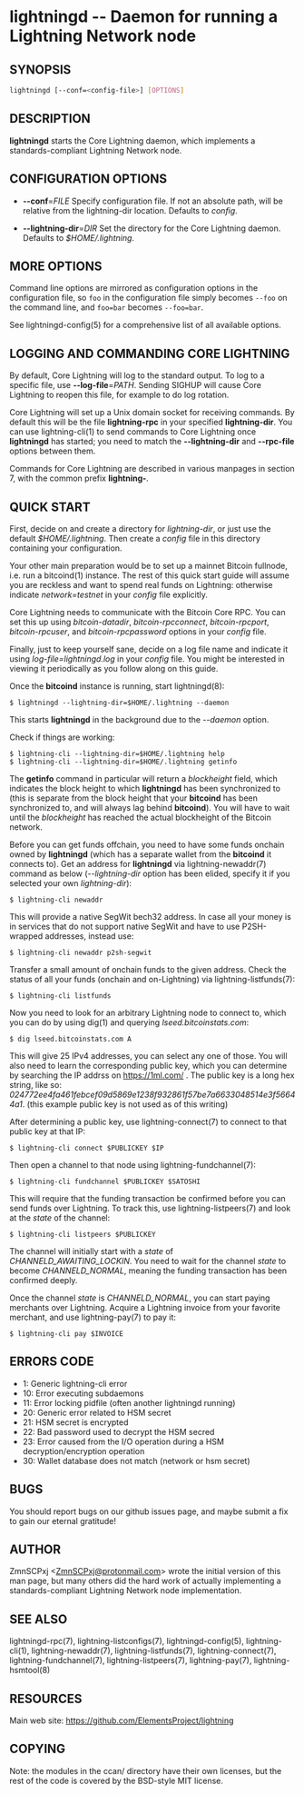 lightningd -- Daemon for running a Lightning Network node
=========================================================

SYNOPSIS
--------
```bash
lightningd [--conf=<config-file>] [OPTIONS]
```

DESCRIPTION
-----------

**lightningd** starts the Core Lightning daemon, which implements a
standards-compliant Lightning Network node.

CONFIGURATION OPTIONS
---------------------

* **--conf**=*FILE*
Specify configuration file. If not an absolute path, will be relative
from the lightning-dir location. Defaults to *config*.

* **--lightning-dir**=*DIR*
Set the directory for the Core Lightning daemon. Defaults to
*$HOME/.lightning*.

MORE OPTIONS
------------

Command line options are mirrored as configuration options in the
configuration file, so `foo` in the configuration file simply becomes
`--foo` on the command line, and `foo=bar` becomes `--foo=bar`.

See lightningd-config(5) for a comprehensive list of all available
options.

LOGGING AND COMMANDING CORE LIGHTNING
-------------------------------------

By default, Core Lightning will log to the standard output.
To log to a specific file, use **--log-file**=*PATH*.
Sending SIGHUP will cause Core Lightning to reopen this file,
for example to do log rotation.

Core Lightning will set up a Unix domain socket for receiving
commands.
By default this will be the file **lightning-rpc** in your
specified **lightning-dir**.
You can use lightning-cli(1) to send commands to Core Lightning
once **lightningd** has started; you need to match the
**--lightning-dir** and **--rpc-file** options between them.

Commands for Core Lightning are described in various manpages
in section 7, with the common prefix **lightning-**.

QUICK START
-----------

First, decide on and create a directory for *lightning-dir*, or just use
the default *$HOME/.lightning*. Then create a *config* file in this
directory containing your configuration.

Your other main preparation would be to set up a mainnet Bitcoin
fullnode, i.e. run a bitcoind(1) instance. The rest of this quick start
guide will assume you are reckless and want to spend real funds on
Lightning: otherwise indicate *network=testnet* in your *config* file explicitly.

Core Lightning needs to communicate with the Bitcoin Core RPC. You can set
this up using *bitcoin-datadir*, *bitcoin-rpcconnect*,
*bitcoin-rpcport*, *bitcoin-rpcuser*, and *bitcoin-rpcpassword* options
in your *config* file.

Finally, just to keep yourself sane, decide on a log file name and
indicate it using *log-file=lightningd.log* in your *config* file. You
might be interested in viewing it periodically as you follow along on
this guide.

Once the **bitcoind** instance is running, start lightningd(8):

    $ lightningd --lightning-dir=$HOME/.lightning --daemon

This starts **lightningd** in the background due to the *--daemon*
option.

Check if things are working:

    $ lightning-cli --lightning-dir=$HOME/.lightning help
    $ lightning-cli --lightning-dir=$HOME/.lightning getinfo

The **getinfo** command in particular will return a *blockheight* field,
which indicates the block height to which **lightningd** has been
synchronized to (this is separate from the block height that your
**bitcoind** has been synchronized to, and will always lag behind
**bitcoind**). You will have to wait until the *blockheight* has reached
the actual blockheight of the Bitcoin network.

Before you can get funds offchain, you need to have some funds onchain
owned by **lightningd** (which has a separate wallet from the
**bitcoind** it connects to). Get an address for **lightningd** via
lightning-newaddr(7) command as below (*--lightning-dir* option has been
elided, specify it if you selected your own *lightning-dir*):

    $ lightning-cli newaddr

This will provide a native SegWit bech32 address. In case all your money
is in services that do not support native SegWit and have to use
P2SH-wrapped addresses, instead use:

    $ lightning-cli newaddr p2sh-segwit

Transfer a small amount of onchain funds to the given address. Check the
status of all your funds (onchain and on-Lightning) via
lightning-listfunds(7):

    $ lightning-cli listfunds

Now you need to look for an arbitrary Lightning node to connect to,
which you can do by using dig(1) and querying *lseed.bitcoinstats.com*:

    $ dig lseed.bitcoinstats.com A

This will give 25 IPv4 addresses, you can select any one of those. You
will also need to learn the corresponding public key, which you can
determine by searching the IP addrss on <https://1ml.com/> . The public
key is a long hex string, like so:
*024772ee4fa461febcef09d5869e1238f932861f57be7a6633048514e3f56644a1*.
(this example public key is not used as of this writing)

After determining a public key, use lightning-connect(7) to connect to
that public key at that IP:

    $ lightning-cli connect $PUBLICKEY $IP

Then open a channel to that node using lightning-fundchannel(7):

    $ lightning-cli fundchannel $PUBLICKEY $SATOSHI

This will require that the funding transaction be confirmed before you
can send funds over Lightning. To track this, use lightning-listpeers(7)
and look at the *state* of the channel:

    $ lightning-cli listpeers $PUBLICKEY

The channel will initially start with a *state* of
*CHANNELD\_AWAITING_LOCKIN*. You need to wait for the channel *state*
to become *CHANNELD_NORMAL*, meaning the funding transaction has been
confirmed deeply.

Once the channel *state* is *CHANNELD_NORMAL*, you can start paying
merchants over Lightning. Acquire a Lightning invoice from your favorite
merchant, and use lightning-pay(7) to pay it:

    $ lightning-cli pay $INVOICE

ERRORS CODE
---

- 1: Generic lightning-cli error
- 10: Error executing subdaemons
- 11: Error locking pidfile (often another lightningd running)
- 20: Generic error related to HSM secret
- 21: HSM secret is encrypted
- 22: Bad password used to decrypt the HSM secred
- 23: Error caused from the I/O operation during a HSM decryption/encryption operation
- 30: Wallet database does not match (network or hsm secret)


BUGS
----

You should report bugs on our github issues page, and maybe submit a fix
to gain our eternal gratitude!

AUTHOR
------

ZmnSCPxj <<ZmnSCPxj@protonmail.com>> wrote the initial version of
this man page, but many others did the hard work of actually
implementing a standards-compliant Lightning Network node
implementation.

SEE ALSO
--------

lightningd-rpc(7),
lightning-listconfigs(7), lightningd-config(5), lightning-cli(1),
lightning-newaddr(7), lightning-listfunds(7), lightning-connect(7),
lightning-fundchannel(7), lightning-listpeers(7), lightning-pay(7),
lightning-hsmtool(8)

RESOURCES
---------

Main web site: <https://github.com/ElementsProject/lightning>

COPYING
-------

Note: the modules in the ccan/ directory have their own licenses, but
the rest of the code is covered by the BSD-style MIT license.
